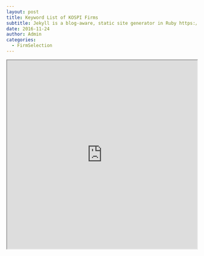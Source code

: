 ```yaml
---
layout: post
title: Keyword List of KOSPI Firms
subtitle: Jekyll is a blog-aware, static site generator in Ruby https://jekyllrb.com
date: 2016-11-24
author: Admin
categories:
  - FirmSelection
---
```


<div class="col-sm-12">
<iframe
width="100%" height="500vw"
src="https://docs.google.com/spreadsheets/d/e/2PACX-1vSvrMyKxXzurwpo5r1oOKdGjAdhQfK5j7wrOLkY_2EDkFKFoSBtgsrpD5P5_ZNGIWmcbap4AzUt-cT9/pubhtml?widget=true&amp;headers=false"></iframe>
</div>
